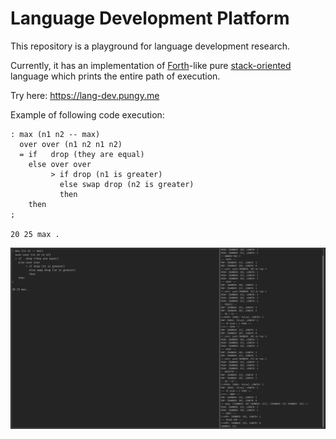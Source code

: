 # Language Development Platform

This repository is a playground for language development research.

Currently, it has an implementation of [Forth](https://en.wikipedia.org/wiki/Forth_(programming_language))-like pure [stack-oriented](https://en.wikipedia.org/wiki/Stack-oriented_programming) language which prints the entire path of execution.

Try here: https://lang-dev.pungy.me

Example of following code execution:

```forth
: max (n1 n2 -- max)
  over over (n1 n2 n1 n2)
  = if   drop (they are equal)
    else over over
         > if drop (n1 is greater)
           else swap drop (n2 is greater)
           then
    then
;

20 25 max .
```

![code example](assets/ui-example.png)
